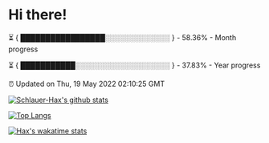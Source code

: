 # Hi there!

⏳ { █████████████████░░░░░░░░░░░░░ } - 58.36% - Month progress

⏳ { ███████████░░░░░░░░░░░░░░░░░░░ } - 37.83% - Year progress

⏰ Updated on Thu, 19 May 2022 02:10:25 GMT


[![Schlauer-Hax's github stats](https://github-readme-stats.vercel.app/api?username=Schlauer-Hax&show_icons=true&theme=dark&count_private=true)](https://github.com/Schlauer-Hax)


[![Top Langs](https://github-readme-stats.vercel.app/api/top-langs/?username=Schlauer-Hax&layout=compact&theme=dark)](https://github.com/Schlauer-Hax?tab=repositories)


[![Hax's wakatime stats](https://github-readme-stats.vercel.app/api/wakatime?username=Hax&theme=dark)](https://wakatime.com/@Hax)

